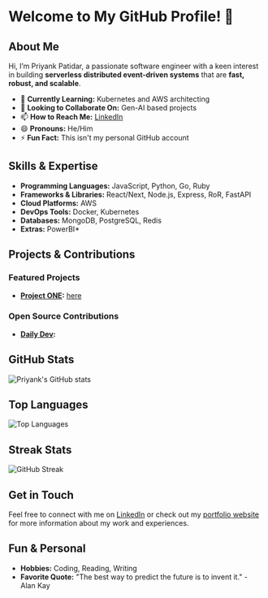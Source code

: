 # Welcome to My GitHub Profile! 👋

## About Me
Hi, I’m Priyank Patidar, a passionate software engineer with a keen interest in building **serverless distributed event-driven systems** that are **fast, robust, and scalable**. 

- 🌱 **Currently Learning:** Kubernetes and AWS architecting
- 💞️ **Looking to Collaborate On:** Gen-AI based projects
- 📫 **How to Reach Me:** [LinkedIn](https://www.linkedin.com/in/priyank-patidar-b58432103/)
- 😄 **Pronouns:** He/Him
- ⚡ **Fun Fact:** This isn't my personal GitHub account

## Skills & Expertise
- **Programming Languages:** JavaScript, Python, Go, Ruby
- **Frameworks & Libraries:** React/Next, Node.js, Express, RoR, FastAPI
- **Cloud Platforms:** AWS
- **DevOps Tools:** Docker, Kubernetes
- **Databases:** MongoDB, PostgreSQL, Redis
- **Extras:** PowerBI*

## Projects & Contributions
### Featured Projects
- **[Project ONE](#):** [here](#)

### Open Source Contributions
- **[Daily Dev](#):**

## GitHub Stats
![Priyank's GitHub stats](https://github-readme-stats.vercel.app/api?username=priyank-wbd&show_icons=true&theme=radical)

## Top Languages
![Top Languages](https://github-readme-stats.vercel.app/api/top-langs/?username=priyank-wbd&layout=compact&theme=radical)

## Streak Stats
![GitHub Streak](https://github-readme-streak-stats.herokuapp.com/?user=priyank-wbd&theme=radical)

## Get in Touch
Feel free to connect with me on [LinkedIn](https://www.linkedin.com/in/priyank-patidar-b58432103/) or check out my [portfolio website](#) for more information about my work and experiences.

## Fun & Personal
- **Hobbies:** Coding, Reading, Writing
- **Favorite Quote:** "The best way to predict the future is to invent it." - Alan Kay

<!---
priyank-wbd/priyank-wbd is a ✨ special ✨ repository because its `README.md` (this file) appears on your GitHub profile.
You can click the Preview link to take a look at your changes.
--->